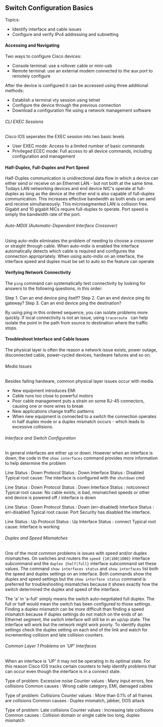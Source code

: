 ## Switch Configuration Basics

Topics:
- Identify interface and cable issues
- Configure and verify IPv4 addressing and subnetting

#### Accessing and Navigating

Two ways to configure Cisco devices:

* Console terminal: use a rollover cable or mini-usb 
* Remote terminal: use an external modem connected to the aux port to remotely configure 

After the device is configured it can be accessed using three additional methods:

* Establish a terminal vty session using telnet
* Configure the device through the previous connection
* Download a configuration file using a network management software

###### CLI EXEC Sessions

Cisco IOS seperates the EXEC session into two basic levels
- User EXEC mode: Access to a limited number of basic commands
- Privileged ECEC mode: Full access to all device commands, including configuration and management

#### Half-Duplex, Full-Duplex and Port Speed

Half-Duplex communication is unidirectional data flow in which a device can either send or receive on an Ethernet LAN - but not both at the same time. Todays LAN networking devices and end device NIC's operate at full-duplex as long as the device at the other end is also capable of full-duplex communication. This increases effective bandwidth as both ends can send and receive simultaneously. This microsegmented LAN is collision free. Gigabit and 10 gigabit NICs require full-duplex to operate. Port speed is simply the bandwidth rate of the port.

###### Auto-MDIX (Automatic-Dependent Interface Crossover)

Using auto-mdix eliminates the problem of needing to choose a crossover or straight through cable. When auto-mdix is enabled the interface automatically detects which cable is required and configures the connection appropriately. When using auto-mdix on an interface, the interface speed and duplex must be set to auto so the feature can operate 

#### Verifying Network Connectivity

The ```ping``` command can systematically test connectivity by looking for answers to the following questions, in this order:

Step 1. Can an end device ping itself?
Step 2. Can an end device ping its gateway?
Step 3. Can an end device ping the destination?

By using ping in this ordered sequence, you can isolate problems more quickly. If local connectivity is not an issue, using ```traceroute ``` can help isolate the point in the path from source to destination where the traffic stops.

#### Troubleshoot Interface and Cable Issues

The physical layer is often the reason a network issue exists, power outage, disconnected cable, power-cycled devices, hardware failures and so on. 

###### Media Issues
Besides failing hardware, common physical layer issues occur with media.

- New equipment introduces EMI 
- Cable runs too close to powerful motors
- Poor cable management puts a strain on some RJ-45 connectors, causing one or more wires to break
- New applications change traffic patterns
- When new equipment is connected to a switch the connection operates in half duplex mode or a duplex mismatch occurs - which leads to excessive collisions. 

###### Interface and Switch Configuration

In general interfaces are either up or down. However when an interface is down, the code in the ```show interfaces``` command provides more information to help determine the problem 

Line Status       : Down
Protocol Status   : Down 
Interface Status  : Disabled
Typical root cause: The interface is configured with the ```shutdown``` cmd 

Line Status       : Down
Protocol Status   : Down 
Interface Status  : notconnect
Typical root cause: No cable exists, is bad, mismatched speeds or other end device is powered off / interface is down 

Line Status       : Down
Protocol Status   : Down (err-disabled)
Interface Status  : err-disabled
Typical root cause: Port Security has disabled the interface. 

Line Status       : Up
Protocol Status   : Up
Interface Status  : connect 
Typical root cause: Interface is working

###### Duplex and Speed Mismatches 

One of the most common problems is issues with speed and/or duplex mismatches. On switches and routers the ```speed {10|100|1000}``` interface subcommand and the ```duplex {half|full}``` interface subcommand set these values. 
The command ```show interfaces status``` and ```show interfaces``` list both the speed and duplex settings on an interface. 
Both commands show the duplex and speed settings but the ```show interface status``` command is preferred for troubleshooting mismatches because it shows exactly how the switch determined the duplex and speed of the interface.

The 'a' in 'a-full' simply means the switch auto-negotiated full duplex. The full or half would mean the switch has been configured to those settings. 
Finding a duplex mismatch can be more difficult than finding a speed mismatch because if duplex settings do not match on the ends of an Ethernet segment, the switch interface will still be in an up/up state. The interface will work but the network might work poorly. To identify duplex settings check the duplex setting on each end of the link and watch for incrementing collision and late collision counters. 

###### Common Layer 1 Problems on 'UP' Interfaces

When an interface is 'UP' it may not be operating in its optimal state. For this reason Cisco IOS tracks certain counters to help identify problems that can occur even though the interface is in a connect state.

Type of problem: Excessive noise
Counter values : Many input errors, few collisions
Common causes  : Wrong cable category, EMI, damaged cables

Type of problem: Collisions 
Counter values : More than 0.1% of all frames are collisions
Common causes  : Duplex mismatch, jabber, DOS attack

Type of problem: Late collisions
Counter values : Increasing late collisions 
Common causes  : Collision domain or single cable too long, duplex mismatch
